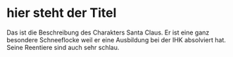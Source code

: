 # hier steht der Titel
Das ist die Beschreibung des Charakters Santa Claus. Er ist eine ganz besondere Schneeflocke weil er eine Ausbildung bei der IHK absolviert hat. Seine Reentiere sind auch sehr schlau.